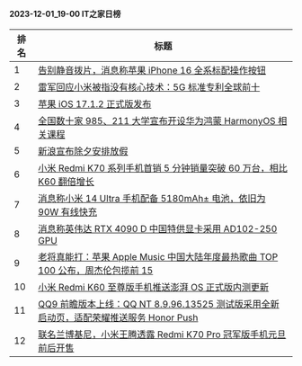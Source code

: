 #### 2023-12-01_19-00  IT之家日榜

| 排名 | 标题|
| --- | ---|
| 1 | [告别静音拨片，消息称苹果 iPhone 16 全系标配操作按钮](https://www.ithome.com/0/736/295.htm) |
| 2 | [雷军回应小米被指没有核心技术：5G 标准专利全球前十](https://www.ithome.com/0/736/210.htm) |
| 3 | [苹果 iOS 17.1.2 正式版发布](https://www.ithome.com/0/736/257.htm) |
| 4 | [全国数十家 985、211 大学宣布开设华为鸿蒙 HarmonyOS 相关课程](https://www.ithome.com/0/736/349.htm) |
| 5 | [新浪宣布除夕安排放假](https://www.ithome.com/0/736/368.htm) |
| 6 | [小米 Redmi K70 系列手机首销 5 分钟销量突破 60 万台，相比 K60 翻倍增长](https://www.ithome.com/0/736/354.htm) |
| 7 | [消息称小米 14 Ultra 手机配备 5180mAh± 电池，依旧为 90W 有线快充](https://www.ithome.com/0/736/238.htm) |
| 8 | [消息称英伟达 RTX 4090 D 中国特供显卡采用 AD102-250 GPU](https://www.ithome.com/0/736/249.htm) |
| 9 | [老将真能打：苹果 Apple Music 中国大陆年度最热歌曲 TOP 100 公布，周杰伦包揽前 15](https://www.ithome.com/0/736/239.htm) |
| 10 | [小米 Redmi K60 至尊版手机推送澎湃 OS 正式版内测更新](https://www.ithome.com/0/736/342.htm) |
| 11 | [QQ9 前瞻版本上线：QQ NT 8.9.96.13525 测试版采用全新启动页，适配荣耀推送服务 Honor Push](https://www.ithome.com/0/736/271.htm) |
| 12 | [联名兰博基尼，小米王腾透露 Redmi K70 Pro 冠军版手机元旦前后开售](https://www.ithome.com/0/736/247.htm) |
